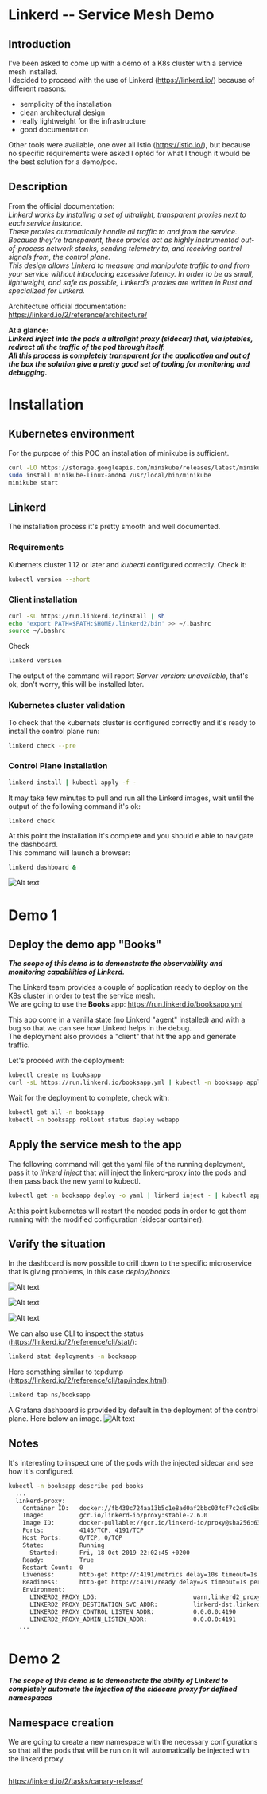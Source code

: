 # Linkerd  -- Service Mesh Demo
## Introduction
I've been asked to come up with a demo of a K8s cluster with a service mesh installed.  
I decided to proceed with the use of Linkerd (https://linkerd.io/) because of different reasons:
 - semplicity of the installation
 - clean architectural design
 - really lightweight for the infrastructure
 - good documentation 

Other tools were available, one over all Istio (https://istio.io/), but because no specific requirements were asked I opted for what I though it would be the best solution for a demo/poc.

## Description
From the official documentation:  
*Linkerd works by installing a set of ultralight, transparent proxies next to each service instance.  
These proxies automatically handle all traffic to and from the service.  
Because they’re transparent, these proxies act as highly instrumented out-of-process network stacks, sending telemetry to, and receiving control signals from, the control plane.  
This design allows Linkerd to measure and manipulate traffic to and from your service without introducing excessive latency.
In order to be as small, lightweight, and safe as possible, Linkerd’s proxies are written in Rust and specialized for Linkerd.*

Architecture official documentation:  
https://linkerd.io/2/reference/architecture/

**At a glance:**    
***Linkerd inject into the pods a ultralight proxy (sidecar) that, via iptables, redirect all the traffic of the pod through itself.  
All this process is completely transparent for the application and out of the box the solution give a pretty good set of tooling for monitoring and debugging.***

# Installation
## Kubernetes environment
For the purpose of this POC an installation of minikube is sufficient. 

``` bash
curl -LO https://storage.googleapis.com/minikube/releases/latest/minikube-linux-amd64
sudo install minikube-linux-amd64 /usr/local/bin/minikube
minikube start
```

## Linkerd  
The installation process it's pretty smooth and well documented. 

### Requirements
Kubernets cluster 1.12 or later and *kubectl* configured correctly.
Check it:
``` bash
kubectl version --short
```

### Client installation
``` bash
curl -sL https://run.linkerd.io/install | sh
echo 'export PATH=$PATH:$HOME/.linkerd2/bin' >> ~/.bashrc
source ~/.bashrc
```
Check
``` bash
linkerd version
```
The output of the command will report *Server version: unavailable*, that's ok, don't worry, this will be installed later.

### Kubernetes cluster validation
To check that the kubernets cluster is configured correctly and it's ready to install the control plane run:
``` bash
linkerd check --pre
```

### Control Plane installation
``` bash
linkerd install | kubectl apply -f -
```
It may take few minutes to pull and run all the Linkerd images, wait until the output of the following command it's ok:
``` bash
linkerd check
```


At this point the installation it's complete and you should e able to navigate the dashboard.  
This command will launch a browser:
``` bash
linkerd dashboard &
```
![Alt text](images/linkerd_dashboard_1.png?raw=true "Dashboard")


# Demo 1
## Deploy the demo app "Books"
***The scope of this demo is to demonstrate the observability and monitoring capabilities of Linkerd.***  

The Linkerd team provides a couple of application ready to deploy on the K8s cluster in order to test the service mesh.  
We are going to use the **Books** app: https://run.linkerd.io/booksapp.yml  

This app come in a vanilla state (no Linkerd "agent" installed) and with a bug so that we can see how Linkerd helps in the debug.  
The deployment also provides a "client" that hit the app and generate traffic.


Let's proceed with the deployment:
``` bash
kubectl create ns booksapp
curl -sL https://run.linkerd.io/booksapp.yml | kubectl -n booksapp apply -f -
```
Wait for the deployment to complete, check with:
``` bash
kubectl get all -n booksapp
kubectl -n booksapp rollout status deploy webapp
```
## Apply the service mesh to the app
The following command will get the yaml file of the running deployment, pass it to *linkerd inject* that will inject the linkerd-proxy into the pods and then pass back the new yaml to kubectl.
``` bash
kubectl get -n booksapp deploy -o yaml | linkerd inject - | kubectl apply -f -
```
At this point kubernetes will restart the needed pods in order to get them running with the modified configuration (sidecar container).
## Verify the situation
In the dashboard is now possible to drill down to the specific microservice that is giving problems, in this case *deploy/books*

![Alt text](images/linkerd_dashboard_2.png?raw=true "Dashboard Failure")


![Alt text](images/linkerd_dashboard_3.png?raw=true "Dashboard Failure")


![Alt text](images/linkerd_dashboard_4.png?raw=true "Dashboard Failure")


We can also use CLI to inspect the status (https://linkerd.io/2/reference/cli/stat/):
``` bash
linkerd stat deployments -n booksapp
```
Here something similar to tcpdump (https://linkerd.io/2/reference/cli/tap/index.html):
``` bash
linkerd tap ns/booksapp
```

A Grafana dashboard is provided by default in the deployment of the control plane. Here below an image.
![Alt text](images/grafana_1.png?raw=true "Dashboard Failure")

## Notes
It's interesting to inspect one of the pods with the injected sidecar and see how it's configured.
``` bash
kubectl -n booksapp describe pod books
  ...
  linkerd-proxy:
    Container ID:   docker://fb430c724aa13b5c1e8ad0af2bbc034cf7c2d8c8bdb8e0c1a63e734eda1e18d1
    Image:          gcr.io/linkerd-io/proxy:stable-2.6.0
    Image ID:       docker-pullable://gcr.io/linkerd-io/proxy@sha256:633b8b3434f4229b219274c7d452335e3f93300a30d01d465dd80102a7df3a50
    Ports:          4143/TCP, 4191/TCP
    Host Ports:     0/TCP, 0/TCP
    State:          Running
      Started:      Fri, 18 Oct 2019 22:02:45 +0200
    Ready:          True
    Restart Count:  0
    Liveness:       http-get http://:4191/metrics delay=10s timeout=1s period=10s #success=1 #failure=3
    Readiness:      http-get http://:4191/ready delay=2s timeout=1s period=10s #success=1 #failure=3
    Environment:
      LINKERD2_PROXY_LOG:                           warn,linkerd2_proxy=info
      LINKERD2_PROXY_DESTINATION_SVC_ADDR:          linkerd-dst.linkerd.svc.cluster.local:8086
      LINKERD2_PROXY_CONTROL_LISTEN_ADDR:           0.0.0.0:4190
      LINKERD2_PROXY_ADMIN_LISTEN_ADDR:             0.0.0.0:4191
   ...
```
# Demo 2
***The scope of this demo is to demonstrate the ability of Linkerd to completely automate the injection of the sidecare proxy for defined namespaces***  

## Namespace creation
We are going to create a new namespace with the necessary configurations so that all the pods that will be run on it will automatically be injected with the linkerd proxy.  
``` bash
```


https://linkerd.io/2/tasks/canary-release/

